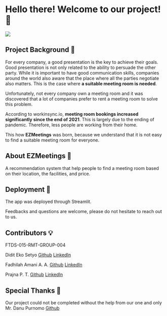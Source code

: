 <!---
[![Open in Visual Studio Code](https://classroom.github.com/assets/open-in-vscode-c66648af7eb3fe8bc4f294546bfd86ef473780cde1dea487d3c4ff354943c9ae.svg)](https://classroom.github.com/online_ide?assignment_repo_id=8997444&assignment_repo_type=AssignmentRepo)
-->

# Hello there! Welcome to our project! :wave:
![](<https://media.discordapp.net/attachments/1032242562414673940/1034844680262783076/Picture3.png>)

## Project Background :briefcase:
For every company, a good presentation is the key to achieve their goals. Good presentation is not only related to the ability to persuade the other party. While it is important to have good communication skills, companies around the world also aware that the place where all the parties negotiate also matters. This is the case where **a suitable meeting room is needed**.

Unfortunately, not every company own a meeting room and it was discovered that a lot of companies prefer to rent a meeting room to solve this problem.

According to workinsync.io, **meeting room bookings increased significantly since the end of 2021**. This is largely due to the ending of pandemic. Therefore, less people are working from their home.

This how **EZMeetings** was born, because we understand that it is not easy to find a suitable meeting room for everyone.

## About EZMeetings :calendar:
A recommendation system that help people to find a meeting room based on their location, the facilities, and price.

## Deployment :rocket:
The app was deployed through Streamlit.

Feedbacks and questions are welcome, please do not hesitate to reach out to us.

## Contributors :bulb:

FTDS-015-RMT-GROUP-004

Didit Eko Setyo [Github](https://github.com/diditeko) [LinkedIn](https://www.linkedin.com/in/diditekosetyoariandi/)

Fadhilah Amani A. A. [Github](https://github.com/fadhilahamani) [LinkedIn](https://www.linkedin.com/in/fadhilah-amani-alam-aulia-236176170/)

Prajna P. T. [Github](https://github.com/prawrjna) [LinkedIn](https://www.linkedin.com/in/prajna-paramita-taslim/)

## Special Thanks :star2:
Our project could not be completed without the help from our one and only Mr. Danu Purnomo [Github](https://github.com/danupurnomo)
